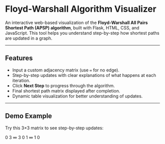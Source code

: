 # Floyd-Warshall Algorithm Visualizer

An interactive web-based visualization of the **Floyd-Warshall All Pairs Shortest Path (APSP) algorithm**, built with Flask, HTML, CSS, and JavaScript. This tool helps you understand step-by-step how shortest paths are updated in a graph.

---

## Features

- Input a custom adjacency matrix (use `∞` for no edge).  
- Step-by-step updates with clear explanations of what happens at each iteration.  
- Click **Next Step** to progress through the algorithm.  
- Final shortest path matrix displayed after completion.  
- Dynamic table visualization for better understanding of updates.  

---

## Demo Example

Try this 3×3 matrix to see step-by-step updates:

0 3 ∞
3 0 1
∞ 1 0

  

